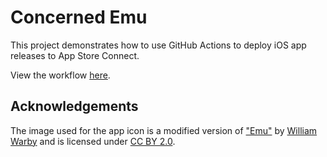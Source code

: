 # Concerned Emu

This project demonstrates how to use GitHub Actions to deploy iOS app releases to App Store Connect.

View the workflow [here](.github/workflows/master_deploy.yml).

## Acknowledgements

The image used for the app icon is a modified version of ["Emu"](https://www.flickr.com/photos/wwarby/7272335298) by [William Warby](https://www.flickr.com/photos/wwarby/) and is licensed under [CC BY 2.0](https://creativecommons.org/licenses/by/2.0/).
